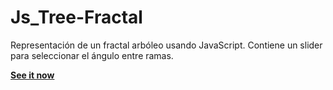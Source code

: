 # Js_Tree-Fractal

Representación de un fractal arbóleo usando JavaScript. Contiene un slider para seleccionar el ángulo entre ramas.

**[See it now](https://jkutkut.github.io/JS_Tree-Fractal/)**
